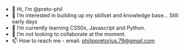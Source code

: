 - 👋 Hi, I’m @preto-phil
- 👀 I’m interested in building up my skillset and knowledge base... Still early days
- 🌱 I’m currently learning CS50x, Javascript and Python.
- 💞️ I’m not looking to collaborate at the moment.
- 📫 How to reach me - email: philippretorius.79@gmail.com


<!---
preto-phil/preto-phil is a ✨ special ✨ repository because its `README.md` (this file) appears on your GitHub profile.
You can click the Preview link to take a look at your changes.
--->

